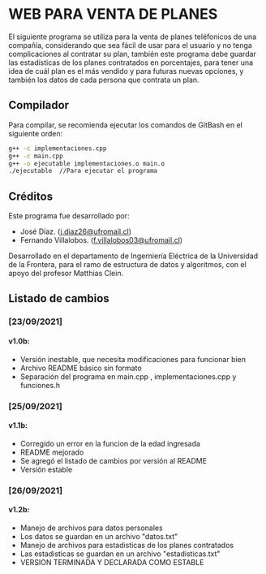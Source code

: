 # WEB PARA VENTA DE PLANES
El siguiente programa se utiliza para la venta de planes teléfonicos de una compañía, considerando que sea fácil de usar para el usuario y no tenga complicaciones al contratar su plan, también este programa debe guardar las estadísticas de los planes contratados en porcentajes, para tener una idea de cuál plan es el más vendido y para futuras nuevas opciones, y también los datos de cada persona que contrata un plan.


## Compilador
Para compilar, se recomienda ejecutar los comandos de GitBash en el siguiente orden:
```bash
g++ -c implementaciones.cpp
g++ -c main.cpp
g++ -o ejecutable implementaciones.o main.o
./ejecutable  //Para ejecutar el programa
```

## Créditos
Este programa fue desarrollado por:
* José Díaz. (j.diaz26@ufromail.cl)
* Fernando Villalobos. (f.villalobos03@ufromail.cl)

Desarrollado en el departamento de Ingerniería Eléctrica de la Universidad de la Frontera, para el  ramo de estructura de datos y algoritmos, con el apoyo del profesor Matthias Clein.

## Listado de cambios
### [23/09/2021] 
#### v1.0b:
   * Versión inestable, que necesita modificaciones para funcionar bien
   * Archivo README básico sin formato
   * Separación del programa en main.cpp , implementaciones.cpp y funciones.h
### [25/09/2021] 
#### v1.1b:
   * Corregido un error en la funcion de la edad ingresada
   * README mejorado
   * Se agregó el listado de cambios por versión al README
   * Versión estable
   
### [26/09/2021] 
#### v1.2b:
   * Manejo de archivos para datos personales
   * Los datos se guardan en un archivo "datos.txt"
   * Manejo de archivos para estadisticas de los planes contratados
   * Las estadisticas se guardan en un archivo "estadisticas.txt"
   * VERSION TERMINADA Y DECLARADA COMO ESTABLE
